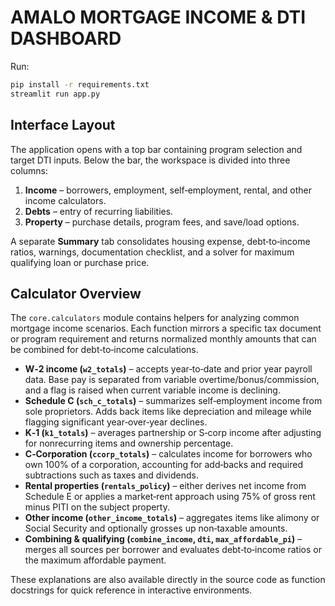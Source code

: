 # AMALO MORTGAGE INCOME & DTI DASHBOARD

Run:

```bash
pip install -r requirements.txt
streamlit run app.py
```

## Interface Layout

The application opens with a top bar containing program selection and target
DTI inputs. Below the bar, the workspace is divided into three columns:

1. **Income** – borrowers, employment, self‑employment, rental, and other
   income calculators.
2. **Debts** – entry of recurring liabilities.
3. **Property** – purchase details, program fees, and save/load options.

A separate **Summary** tab consolidates housing expense, debt‑to‑income ratios,
warnings, documentation checklist, and a solver for maximum qualifying loan or
purchase price.

## Calculator Overview

The `core.calculators` module contains helpers for analyzing common mortgage
income scenarios. Each function mirrors a specific tax document or program
requirement and returns normalized monthly amounts that can be combined for
debt‑to‑income calculations.

- **W‑2 income (`w2_totals`)** – accepts year‑to‑date and prior year payroll
  data. Base pay is separated from variable overtime/bonus/commission, and a
  flag is raised when current variable income is declining.
- **Schedule C (`sch_c_totals`)** – summarizes self‑employment income from sole
  proprietors. Adds back items like depreciation and mileage while flagging
  significant year‑over‑year declines.
- **K‑1 (`k1_totals`)** – averages partnership or S‑corp income after
  adjusting for nonrecurring items and ownership percentage.
- **C‑Corporation (`ccorp_totals`)** – calculates income for borrowers who own
  100% of a corporation, accounting for add‑backs and required subtractions
  such as taxes and dividends.
- **Rental properties (`rentals_policy`)** – either derives net income from
  Schedule E or applies a market‑rent approach using 75% of gross rent minus
  PITI on the subject property.
- **Other income (`other_income_totals`)** – aggregates items like alimony or
  Social Security and optionally grosses up non‑taxable amounts.
- **Combining & qualifying (`combine_income`, `dti`, `max_affordable_pi`)** –
  merges all sources per borrower and evaluates debt‑to‑income ratios or the
  maximum affordable payment.

These explanations are also available directly in the source code as function
docstrings for quick reference in interactive environments.
